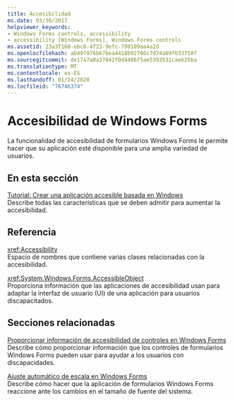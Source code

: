 ```yaml
---
title: Accesibilidad
ms.date: 03/30/2017
helpviewer_keywords:
- Windows Forms controls, accessibility
- accessibility [Windows Forms], Windows Forms controls
ms.assetid: 23a3f168-ebc0-4f23-9efc-799109aa4a2d
ms.openlocfilehash: ab497976b67bea4418b92706c7d74a69fb33f58f
ms.sourcegitcommit: de17a7a0a37042f0d4406f5ae5393531caeb25ba
ms.translationtype: MT
ms.contentlocale: es-ES
ms.lasthandoff: 01/24/2020
ms.locfileid: "76746374"
---
```

# <a name="windows-forms-accessibility"></a>Accesibilidad de Windows Forms
La funcionalidad de accesibilidad de formularios Windows Forms le permite hacer que su aplicación esté disponible para una amplia variedad de usuarios.  
  
## <a name="in-this-section"></a>En esta sección  
 [Tutorial: Crear una aplicación accesible basada en Windows](walkthrough-creating-an-accessible-windows-based-application.md)  
 Describe todas las características que se deben admitir para aumentar la accesibilidad.  
  
## <a name="reference"></a>Referencia  
 <xref:Accessibility>  
 Espacio de nombres que contiene varias clases relacionadas con la accesibilidad.  
  
 <xref:System.Windows.Forms.AccessibleObject>  
 Proporciona información que las aplicaciones de accesibilidad usan para adaptar la interfaz de usuario (UI) de una aplicación para usuarios discapacitados.  
  
## <a name="related-sections"></a>Secciones relacionadas  
 [Proporcionar información de accesibilidad de controles en Windows Forms](../controls/providing-accessibility-information-for-controls-on-a-windows-form.md)  
 Describe cómo proporcionar información que los controles de formularios Windows Forms pueden usar para ayudar a los usuarios con discapacidades.  
  
 [Ajuste automático de escala en Windows Forms](../automatic-scaling-in-windows-forms.md)  
 Describe cómo hacer que la aplicación de formularios Windows Forms reaccione ante los cambios en el tamaño de fuente del sistema.
